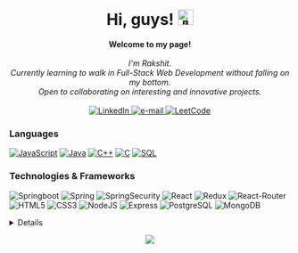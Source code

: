 <h1 align="center">Hi, guys! <img src="https://github.com/wervlad/wervlad/assets/24524555/766d336d-b87d-44ba-807c-c51de2bc6b4d" width="28px" alt="👋"></h1>

<p align="center">
    <b>Welcome to my page!</b><br><br>
    <i>
        I'm Rakshit.<br>
        Currently learning to walk in Full-Stack Web Development without falling on my bottom.<br>
        Open to collaborating on interesting and innovative projects.<br>
    </i><br>
    <a href="https://www.linkedin.com/in/rakshit-shinde-4744961a4">
        <img src="https://img.shields.io/badge/LinkedIn-blue?style=flat-square&logo=linkedin" alt="LinkedIn">
    </a>
    <a href="mailto:rakshitshinde150@gmail.com">
        <img src="https://img.shields.io/badge/Email-blue?style=flat-square&logo=gmail&logoColor=white" alt="e-mail">
    </a>
    <a href="https://leetcode.com/rakshit4045">
        <img src="https://img.shields.io/badge/LeetCode-blue?style=flat-square&logo=LeetCode" alt="LeetCode">
    </a>
</p>

### Languages
[![JavaScript](https://img.shields.io/badge/javascript-black?style=for-the-badge&logo=javascript)](https://github.com/wervlad)
[![Java](https://img.shields.io/badge/java-black?style=for-the-badge&logo=openjdk)](https://github.com/wervlad)
[![C++](https://img.shields.io/badge/c++-black?style=for-the-badge&logo=cplusplus)](https://github.com/wervlad)
[![C](https://img.shields.io/badge/c-black?style=for-the-badge&logo=c)](https://github.com/wervlad)
[![SQL](https://img.shields.io/badge/sql-black?style=for-the-badge&logo=mysql)](https://github.com/wervlad)

### Technologies & Frameworks
![Springboot](https://img.shields.io/badge/springboot-black?style=for-the-badge&logo=spring-boot)
![Spring](https://img.shields.io/badge/Spring-black?style=for-the-badge&logo=spring&logoColor=green)
![SpringSecurity](https://img.shields.io/badge/Spring_Security-black?style=for-the-badge&logo=Spring-Security&logoColor=#6DB33F)
![React](https://img.shields.io/badge/react-black?style=for-the-badge&logo=react)
![Redux](https://img.shields.io/badge/Redux-black?style=for-the-badge&logo=redux&logoColor=purple)
![React-Router](https://img.shields.io/badge/React_Router-black?style=for-the-badge&logo=react-router&logoColor=red)
![HTML5](https://img.shields.io/badge/html5-black?style=for-the-badge&logo=html5)
![CSS3](https://img.shields.io/badge/css3-black?style=for-the-badge&logo=css3)
![NodeJS](https://img.shields.io/badge/Node.js-black?style=for-the-badge&logo=node.js&logoColor=green)
![Express](https://img.shields.io/badge/Express.js-black?style=for-the-badge&logo=express.js&logoColor=yellow)
![PostgreSQL](https://img.shields.io/badge/PostgreSQL-black?style=for-the-badge&logo=postgresql&logoColor=#316192)
![MongoDB](https://img.shields.io/badge/MongoDB-black?style=for-the-badge&logo=mongodb&logoColor=#4EA94B)


<details>
<p align="center">
  <a href="https://github.com/Rakshit4045">
    <img src="http://github-profile-summary-cards.vercel.app/api/cards/profile-details?username=Rakshit4045&theme=transparent" />
  </a>
  <a href="https://github.com/wervlad">
    <img src="https://github-readme-streak-stats.herokuapp.com/?user=Rakshit4045&hide_border=true&card_width=338&theme=transparent" />
  </a>
  <a href="https://github.com/wervlad">
    <img src="http://github-profile-summary-cards.vercel.app/api/cards/stats?username=Rakshit4045&theme=transparent" />
  </a>
  <a href="https://github.com/Rakshit4045">
    <img src="https://github-readme-stats.vercel.app/api/top-langs/?username=Rakshit4045&theme=blue-green" />
  </a>
</p>
</details>

<p align="center">
  <a href="https://github.com/Rakshit4045">
    <img src="https://komarev.com/ghpvc/?username=Rakshit4045&color=blue&style=flat" />
  </a>
</p>
<!--

- 🔭 I’m currently working on ...
- 🌱 I’m currently learning ...
- 👯 I’m looking to collaborate on ...
- 🤔 I’m looking for help with ...
- 💬 Ask me about ...
- 📫 How to reach me: ...
- 😄 Pronouns: ...
- ⚡ Fun fact: ...
-->
